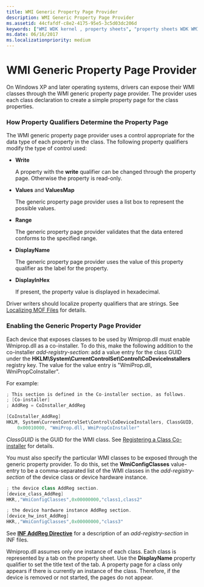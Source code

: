 ```yaml
---
title: WMI Generic Property Page Provider
description: WMI Generic Property Page Provider
ms.assetid: 44cfafdf-c8e2-4175-95e5-3c5d03dc206d
keywords: ["WMI WDK kernel , property sheets", "property sheets WDK WMI", "generic property page providers WDK WMI", "property pages WDK WMI", "property qualifiers WDK WMI", "device property sheets WDK WMI"]
ms.date: 06/16/2017
ms.localizationpriority: medium
---
```


# WMI Generic Property Page Provider





On Windows XP and later operating systems, drivers can expose their WMI classes through the WMI generic property page provider. The provider uses each class declaration to create a simple property page for the class properties.

### How Property Qualifiers Determine the Property Page

The WMI generic property page provider uses a control appropriate for the data type of each property in the class. The following property qualifiers modify the type of control used:

-   **Write**

    A property with the **write** qualifier can be changed through the property page. Otherwise the property is read-only.

-   **Values** and **ValuesMap**

    The generic property page provider uses a list box to represent the possible values.

-   **Range**

    The generic property page provider validates that the data entered conforms to the specified range.

-   **DisplayName**

    The generic property page provider uses the value of this property qualifier as the label for the property.

-   **DisplayInHex**

    If present, the property value is displayed in hexadecimal.

Driver writers should localize property qualifiers that are strings. See [Localizing MOF Files](localizing-mof-files.md) for details.

### Enabling the Generic Property Page Provider

Each device that exposes classes to be used by Wmiprop.dll must enable Wmiprop.dll as a co-installer. To do this, make the following addition to the co-installer *add-registry-section*: add a value entry for the class GUID under the **HKLM\\System\\CurrentControlSet\\Control\\CoDeviceInstallers** registry key. The value for the value entry is "WmiProp.dll, WmiPropCoInstaller".

For example:

```cpp
; This section is defined in the Co-installer section, as follows.
; [Co-installer]
; AddReg = CoInstaller_AddReg

[CoInstaller_AddReg] 
HKLM, System\CurrentControlSet\Control\CoDeviceInstallers, ClassGUID,
    0x00010000, "WmiProp.dll, WmiPropCoInstaller"
```

*ClassGUID* is the GUID for the WMI class. See [Registering a Class Co-installer](https://msdn.microsoft.com/library/windows/hardware/ff549801) for details.

You must also specify the particular WMI classes to be exposed through the generic property provider. To do this, set the **WmiConfigClasses** value-entry to be a comma-separated list of the WMI classes in the *add-registry-section* of the device class or device hardware instance.

```cpp
; the device class AddReg section.
[device_class_AddReg]
HKR,,"WmiConfigClasses",0x00000000,"class1,class2"

; the device hardware instance AddReg section.
[device_hw_inst_AddReg]
HKR,,"WmiConfigClasses",0x00000000,"class3"
```

See [**INF AddReg Directive**](https://msdn.microsoft.com/library/windows/hardware/ff546320) for a description of an *add-registry-section* in INF files.

Wmiprop.dll assumes only one instance of each class. Each class is represented by a tab on the property sheet. Use the **DisplayName** property qualifier to set the title text of the tab. A property page for a class only appears if there is currently an instance of the class. Therefore, if the device is removed or not started, the pages do not appear.

 

 




